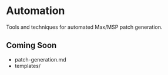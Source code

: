 # Automation

Tools and techniques for automated Max/MSP patch generation.

## Coming Soon

- patch-generation.md
- templates/